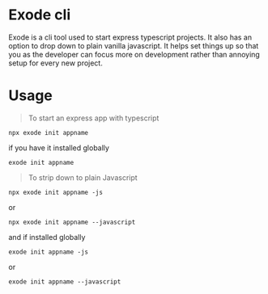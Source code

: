 # Exode cli

Exode is a cli tool used to start express typescript projects. It also has an option
to drop down to plain vanilla javascript. It helps set things up so that you as the developer can focus
more on development rather than annoying setup for every new project.

# Usage

> To start an express app with typescript

```
npx exode init appname
```

if you have it installed globally

```
exode init appname
```

> To strip down to plain Javascript

```
npx exode init appname -js
```

or

```
npx exode init appname --javascript
```

and if installed globally

```
exode init appname -js
```

or

```
exode init appname --javascript
```
